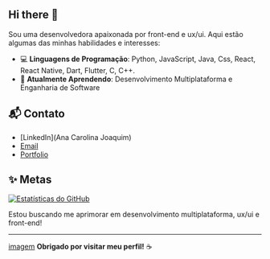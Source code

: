 ## Hi there 👋

Sou uma desenvolvedora apaixonada por front-end e ux/ui. Aqui estão algumas das minhas habilidades e interesses:

- 💻 **Linguagens de Programação**: Python, JavaScript, Java, Css, React, React Native, Dart, Flutter, C, C++.
- 🌱 **Atualmente Aprendendo**: Desenvolvimento Multiplataforma e Enganharia de Software

## 📬 Contato

- [LinkedIn](Ana Carolina Joaquim)
- [Email](anajoaquimjanuario7@gmail.com)
- [Portfolio](https://hallowenguinho.neocities.org/)

## ✨ Metas
[![Estatísticas do GitHub](https://github-readme-stats.vercel.app/api?username=bleer2004&show_icons=true&theme=radical)](https://github.com/bleer2004)

Estou buscando me aprimorar em desenvolvimento multiplataforma, ux/ui e front-end!

---
[imagem](https://i.pinimg.com/564x/5a/98/3b/5a983bd0d69c9c3bfcaeac8efe28fe2c.jpg)
**Obrigado por visitar meu perfil!** ☕
